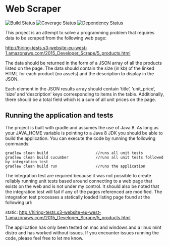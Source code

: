 # Web Scraper

[![Build Status](https://travis-ci.org/michaelruocco/web-scraper.svg?branch=master)](https://travis-ci.org/michaelruocco/web-scraper)
[![Coverage Status](https://coveralls.io/repos/michaelruocco/web-scraper/badge.svg?branch=master&service=github)](https://coveralls.io/github/michaelruocco/web-scraper?branch=master)
[![Dependency Status](https://www.versioneye.com/user/projects/5678902d107997003e0011d8/badge.svg?style=flat)](https://www.versioneye.com/user/projects/5678902d107997003e0011d8)

This project is an attempt to solve a programming problem that requires data to be
scraped from the following web page:

http://hiring-tests.s3-website-eu-west-1.amazonaws.com/2015_Developer_Scrape/5_products.html

The data should be returned in the form of a JSON array of all the products listed
on the page. The data should contain the size (in kb) of the linked HTML for each product
(no assets) and the description to display in the JSON.

Each element in the JSON results array should contain ‘title’, ‘unit_price’, ‘size’ and ‘description’ keys corresponding
to items in the table. Additionally, there should be a total field which is a sum of all unit prices on the page.

## Running the application and tests

The project is built with gradle and assumes the use of Java 8. As long as your JAVA_HOME variable is pointing to
a Java 8 JDK you should be able to build the application. You can execute the code by running the
following commands:

```
gradlew clean build                     //runs all unit tests
gradlew clean build cucumber            //runs all unit tests followed by integration test
gradlew clean build run                 //runs the application
```

The integration test are required because it was not possible to create reliably running unit tests
based around connecting to a web page that exists on the web and is not under my control. It should also
be noted that the integration test will fail if any of the pages referenced are modified. The integration test
processes a statically loaded listing page found at the following url:

static: http://hiring-tests.s3-website-eu-west-1.amazonaws.com/2015_Developer_Scrape/5_products.html

The application has only been tested on mac and windows and a linux mint distro and has worked without issues. If you
encounter issues running the code, please feel free to let me know.